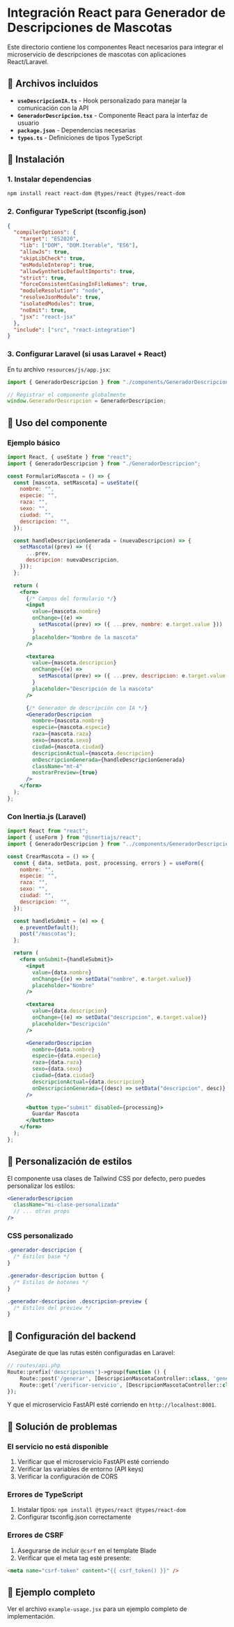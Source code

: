 # Integración React para Generador de Descripciones de Mascotas

Este directorio contiene los componentes React necesarios para integrar el microservicio de descripciones de mascotas con aplicaciones React/Laravel.

## 📁 Archivos incluidos

- **`useDescripcionIA.ts`** - Hook personalizado para manejar la comunicación con la API
- **`GeneradorDescripcion.tsx`** - Componente React para la interfaz de usuario
- **`package.json`** - Dependencias necesarias
- **`types.ts`** - Definiciones de tipos TypeScript

## 🚀 Instalación

### 1. Instalar dependencias

```bash
npm install react react-dom @types/react @types/react-dom
```

### 2. Configurar TypeScript (tsconfig.json)

```json
{
  "compilerOptions": {
    "target": "ES2020",
    "lib": ["DOM", "DOM.Iterable", "ES6"],
    "allowJs": true,
    "skipLibCheck": true,
    "esModuleInterop": true,
    "allowSyntheticDefaultImports": true,
    "strict": true,
    "forceConsistentCasingInFileNames": true,
    "moduleResolution": "node",
    "resolveJsonModule": true,
    "isolatedModules": true,
    "noEmit": true,
    "jsx": "react-jsx"
  },
  "include": ["src", "react-integration"]
}
```

### 3. Configurar Laravel (si usas Laravel + React)

En tu archivo `resources/js/app.jsx`:

```jsx
import { GeneradorDescripcion } from "./components/GeneradorDescripcion";

// Registrar el componente globalmente
window.GeneradorDescripcion = GeneradorDescripcion;
```

## 🔧 Uso del componente

### Ejemplo básico

```jsx
import React, { useState } from "react";
import { GeneradorDescripcion } from "./GeneradorDescripcion";

const FormularioMascota = () => {
  const [mascota, setMascota] = useState({
    nombre: "",
    especie: "",
    raza: "",
    sexo: "",
    ciudad: "",
    descripcion: "",
  });

  const handleDescripcionGenerada = (nuevaDescripcion) => {
    setMascota((prev) => ({
      ...prev,
      descripcion: nuevaDescripcion,
    }));
  };

  return (
    <form>
      {/* Campos del formulario */}
      <input
        value={mascota.nombre}
        onChange={(e) =>
          setMascota((prev) => ({ ...prev, nombre: e.target.value }))
        }
        placeholder="Nombre de la mascota"
      />

      <textarea
        value={mascota.descripcion}
        onChange={(e) =>
          setMascota((prev) => ({ ...prev, descripcion: e.target.value }))
        }
        placeholder="Descripción de la mascota"
      />

      {/* Generador de descripción con IA */}
      <GeneradorDescripcion
        nombre={mascota.nombre}
        especie={mascota.especie}
        raza={mascota.raza}
        sexo={mascota.sexo}
        ciudad={mascota.ciudad}
        descripcionActual={mascota.descripcion}
        onDescripcionGenerada={handleDescripcionGenerada}
        className="mt-4"
        mostrarPreview={true}
      />
    </form>
  );
};
```

### Con Inertia.js (Laravel)

```jsx
import React from "react";
import { useForm } from "@inertiajs/react";
import { GeneradorDescripcion } from "../components/GeneradorDescripcion";

const CrearMascota = () => {
  const { data, setData, post, processing, errors } = useForm({
    nombre: "",
    especie: "",
    raza: "",
    sexo: "",
    ciudad: "",
    descripcion: "",
  });

  const handleSubmit = (e) => {
    e.preventDefault();
    post("/mascotas");
  };

  return (
    <form onSubmit={handleSubmit}>
      <input
        value={data.nombre}
        onChange={(e) => setData("nombre", e.target.value)}
        placeholder="Nombre"
      />

      <textarea
        value={data.descripcion}
        onChange={(e) => setData("descripcion", e.target.value)}
        placeholder="Descripción"
      />

      <GeneradorDescripcion
        nombre={data.nombre}
        especie={data.especie}
        raza={data.raza}
        sexo={data.sexo}
        ciudad={data.ciudad}
        descripcionActual={data.descripcion}
        onDescripcionGenerada={(desc) => setData("descripcion", desc)}
      />

      <button type="submit" disabled={processing}>
        Guardar Mascota
      </button>
    </form>
  );
};
```

## 🎨 Personalización de estilos

El componente usa clases de Tailwind CSS por defecto, pero puedes personalizar los estilos:

```jsx
<GeneradorDescripcion
  className="mi-clase-personalizada"
  // ... otras props
/>
```

### CSS personalizado

```css
.generador-descripcion {
  /* Estilos base */
}

.generador-descripcion button {
  /* Estilos de botones */
}

.generador-descripcion .descripcion-preview {
  /* Estilos del preview */
}
```

## 🔗 Configuración del backend

Asegúrate de que las rutas estén configuradas en Laravel:

```php
// routes/api.php
Route::prefix('descripciones')->group(function () {
    Route::post('/generar', [DescripcionMascotaController::class, 'generarDescripcion']);
    Route::get('/verificar-servicio', [DescripcionMascotaController::class, 'verificarServicio']);
});
```

Y que el microservicio FastAPI esté corriendo en `http://localhost:8001`.

## 🐛 Solución de problemas

### El servicio no está disponible

1. Verificar que el microservicio FastAPI esté corriendo
2. Verificar las variables de entorno (API keys)
3. Verificar la configuración de CORS

### Errores de TypeScript

1. Instalar tipos: `npm install @types/react @types/react-dom`
2. Configurar tsconfig.json correctamente

### Errores de CSRF

1. Asegurarse de incluir `@csrf` en el template Blade
2. Verificar que el meta tag esté presente:

```html
<meta name="csrf-token" content="{{ csrf_token() }}" />
```

## 📝 Ejemplo completo

Ver el archivo `example-usage.jsx` para un ejemplo completo de implementación.
